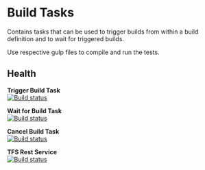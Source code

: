 # Build Tasks
Contains tasks that can be used to trigger builds from within a build definition and to wait for triggered builds.

Use respective gulp files to compile and run the tests. 

## Health
**Trigger Build Task**  
[![Build status](https://dev.azure.com/huserben/TfsExtensions/_apis/build/status/Trigger%20Build%20Task%20CI)](https://benjsawesometfstest.visualstudio.com/TfsExtensions/_build/latest?definitionId=21)

**Wait for Build Task**  
[![Build status](https://dev.azure.com/huserben/TfsExtensions/_apis/build/status/Wait%20for%20Build%20Task%20CI)](https://benjsawesometfstest.visualstudio.com/TfsExtensions/_build/latest?definitionId=22)

**Cancel Build Task**  
[![Build status](https://dev.azure.com/huserben/TfsExtensions/_apis/build/status/Cancel%20Build%20Task%20CI)](https://benjsawesometfstest.visualstudio.com/TfsExtensions/_build/latest?definitionId=31)

**TFS Rest Service**  
[![Build status](https://dev.azure.com/huserben/TfsExtensions/_apis/build/status/TFS%20Rest%20Service%20CI)](https://benjsawesometfstest.visualstudio.com/TfsExtensions/_build/latest?definitionId=23)
